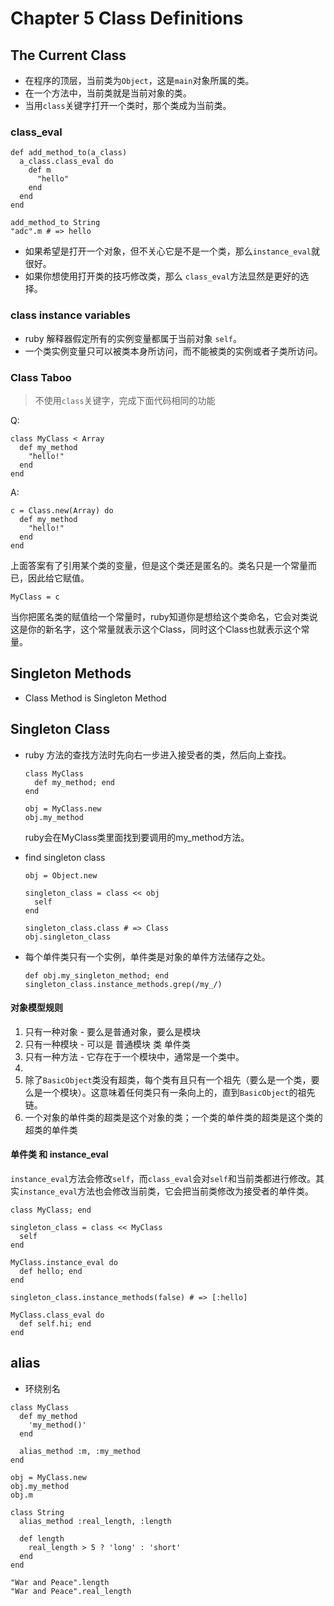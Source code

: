 # Chapter 5 Class Definitions

## The Current Class

* 在程序的顶层，当前类为`Object`，这是`main`对象所属的类。
* 在一个方法中，当前类就是当前对象的类。
* 当用`class`关键字打开一个类时，那个类成为当前类。

### class_eval
```
def add_method_to(a_class)
  a_class.class_eval do
    def m
      "hello"
    end
  end
end

add_method_to String
"adc".m # => hello
```
* 如果希望是打开一个对象，但不关心它是不是一个类，那么`instance_eval`就很好。
* 如果你想使用打开类的技巧修改类，那么 `class_eval`方法显然是更好的选择。

### class instance variables
* ruby 解释器假定所有的实例变量都属于当前对象 `self`。
* 一个类实例变量只可以被类本身所访问，而不能被类的实例或者子类所访问。

### Class Taboo
> 不使用`class`关键字，完成下面代码相同的功能

Q:
```
class MyClass < Array
  def my_method
    "hello!"
  end
end
```
A:
```
c = Class.new(Array) do
  def my_method
    "hello!"
  end
end
```
上面答案有了引用某个类的变量，但是这个类还是匿名的。类名只是一个常量而已，因此给它赋值。
```
MyClass = c
```
当你把匿名类的赋值给一个常量时，ruby知道你是想给这个类命名，它会对类说这是你的新名字，这个常量就表示这个Class，同时这个Class也就表示这个常量。

## Singleton Methods
* Class Method is Singleton Method

## Singleton Class
* ruby 方法的查找方法时先向右一步进入接受者的类，然后向上查找。
  ```
  class MyClass
    def my_method; end
  end

  obj = MyClass.new
  obj.my_method
  ```
  ruby会在MyClass类里面找到要调用的my_method方法。

* find singleton class

  ```
  obj = Object.new

  singleton_class = class << obj
    self
  end

  singleton_class.class # => Class
  obj.singleton_class 
  ```
* 每个单件类只有一个实例，单件类是对象的单件方法储存之处。

  ```
  def obj.my_singleton_method; end
  singleton_class.instance_methods.grep(/my_/)
  ```

#### 对象模型规则

1. 只有一种对象 - 要么是普通对象，要么是模块
2. 只有一种模块 - 可以是 普通模块 类 单件类
3. 只有一种方法 - 它存在于一个模块中，通常是一个类中。
4.
5. 除了`BasicObject`类没有超类，每个类有且只有一个祖先（要么是一个类，要么是一个模块）。这意味着任何类只有一条向上的，直到`BasicObject`的祖先链。
6. 一个对象的单件类的超类是这个对象的类；一个类的单件类的超类是这个类的超类的单件类

#### 单件类 和 instance_eval
`instance_eval`方法会修改`self`，而`class_eval`会对`self`和当前类都进行修改。其实`instance_eval`方法也会修改当前类，它会把当前类修改为接受者的单件类。

```
class MyClass; end

singleton_class = class << MyClass
  self
end

MyClass.instance_eval do
  def hello; end
end

singleton_class.instance_methods(false) # => [:hello]

MyClass.class_eval do
  def self.hi; end
end
```


## alias
* 环绕别名

```
class MyClass
  def my_method
    'my_method()'
  end

  alias_method :m, :my_method
end

obj = MyClass.new
obj.my_method
obj.m
```

```
class String
  alias_method :real_length, :length

  def length
    real_length > 5 ? 'long' : 'short'
  end
end

"War and Peace".length
"War and Peace".real_length
```
